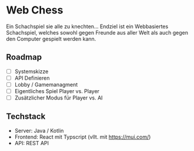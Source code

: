# Web Chess
Ein Schachspiel sie alle zu knechten...
Endziel ist ein Webbasiertes Schachspiel, welches sowohl gegen Freunde aus aller Welt als auch gegen den Computer gespielt werden kann.


## Roadmap

- [ ] Systemskizze
- [ ] API Definieren
- [ ] Lobby / Gamemanagment
- [ ] Eigentliches Spiel Player vs. Player
- [ ] Zusätzlicher Modus für Player vs. AI

## Techstack 
- Server: Java / Kotlin
- Frontend: React mit Typscript (vllt. mit https://mui.com/)
- API: REST API 
